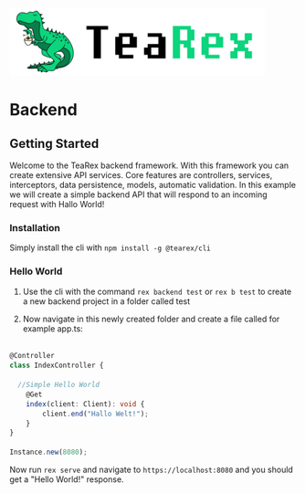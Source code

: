 <img src="logo_text.png" width="447" height="120">

# Backend

## Getting Started

Welcome to the TeaRex backend framework. With this framework you can create extensive API services. Core features are controllers, services, interceptors, data persistence, models, automatic validation. In this example we will create a simple backend API that will respond to an incoming request with Hallo World!

### Installation

Simply install the cli with ```npm install -g @tearex/cli```


### Hello World

1. Use the cli with the command ```rex backend test``` or ```rex b test``` to create a new backend project in a folder called test

2. Now navigate in this newly created folder and create a file called for example app.ts:

```typescript

@Controller
class IndexController {

  //Simple Hello World
    @Get
    index(client: Client): void {
        client.end("Hallo Welt!");
    }
}

Instance.new(8080);
```

Now run ```rex serve``` and navigate to ```https://localhost:8080``` and you should get a "Hello World!" response.
